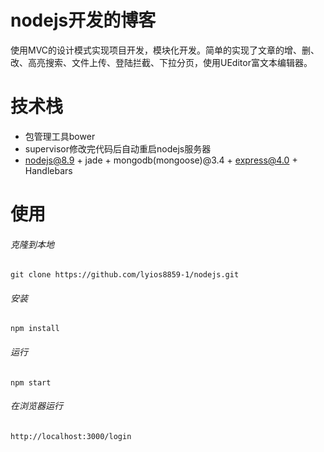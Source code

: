 # nodejs开发的博客

使用MVC的设计模式实现项目开发，模块化开发。简单的实现了文章的增、删、改、高亮搜索、文件上传、登陆拦截、下拉分页，使用UEditor富文本编辑器。

# 技术栈
* 包管理工具bower
* supervisor修改完代码后自动重启nodejs服务器
* nodejs@8.9 + jade + mongodb(mongoose)@3.4 + express@4.0 + Handlebars

# 使用
######	克隆到本地
	git clone https://github.com/lyios8859-1/nodejs.git
######   安装
	npm install
######	运行
	npm start
###### 在浏览器运行
	http://localhost:3000/login
